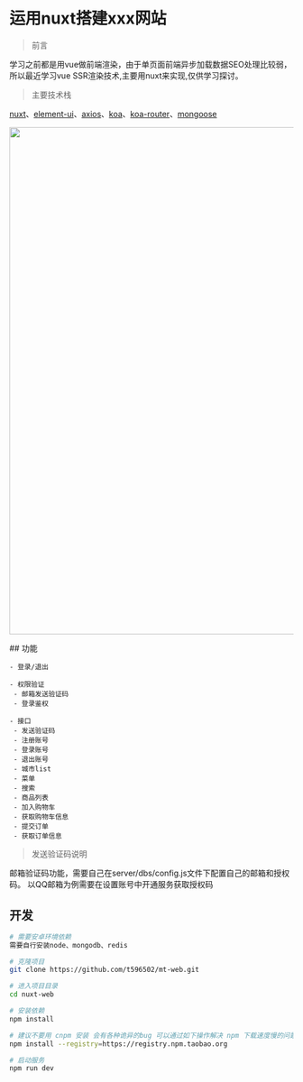 # 运用nuxt搭建xxx网站

>前言

学习之前都是用vue做前端渲染，由于单页面前端异步加载数据SEO处理比较弱，所以最近学习vue SSR渲染技术,主要用nuxt来实现,仅供学习探讨。

>主要技术栈

[nuxt](https://github.com/nuxt/nuxt.js)、[element-ui](https://github.com/ElemeFE/element)、[axios](https://github.com/axios/axios)、[koa](https://github.com/koajs/koa)、[koa-router](https://www.npmjs.com/package/koa-router)、[mongoose](https://github.com/Automattic/mongoose)
<p align="center">
  <img width="900" src="https://cdn.piaoliusan.com/img/nathan-pro-bg.png">
</p>
## 功能

```
- 登录/退出

- 权限验证
 - 邮箱发送验证码
 - 登录鉴权

- 接口
 - 发送验证码
 - 注册账号
 - 登录账号
 - 退出账号
 - 城市list
 - 菜单
 - 搜索
 - 商品列表
 - 加入购物车
 - 获取购物车信息
 - 提交订单
 - 获取订单信息
```

>发送验证码说明

邮箱验证码功能，需要自己在server/dbs/config.js文件下配置自己的邮箱和授权码。
以QQ邮箱为例需要在设置账号中开通服务获取授权码

## 开发

```bash
# 需要安卓环境依赖
需要自行安装node、mongodb、redis

# 克隆项目
git clone https://github.com/t596502/mt-web.git

# 进入项目目录
cd nuxt-web

# 安装依赖
npm install

# 建议不要用 cnpm 安装 会有各种诡异的bug 可以通过如下操作解决 npm 下载速度慢的问题
npm install --registry=https://registry.npm.taobao.org

# 启动服务
npm run dev
```
